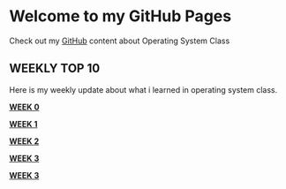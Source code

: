 # Welcome to my GitHub Pages

Check out my [GitHub](https://github.com/kukuhhafiyyan/os202) content about Operating System Class

## WEEKLY TOP 10

Here is my weekly update about what i learned in operating system class.

  
[__WEEK 0__](https://kukuhhafiyyan.github.io/os202/w00)

[__WEEK 1__](https://kukuhhafiyyan.github.io/os202/w01)

[__WEEK 2__](https://kukuhhafiyyan.github.io/os202/w02)

[__WEEK 3__](https://kukuhhafiyyan.github.io/os202/w03)

[__WEEK 3__](https://kukuhhafiyyan.github.io/os202/w04)
